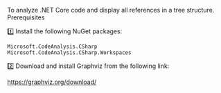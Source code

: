 
To analyze .NET Core code and display all references in a tree structure.
Prerequisites

1️⃣ Install the following NuGet packages:

    Microsoft.CodeAnalysis.CSharp  
    Microsoft.CodeAnalysis.CSharp.Workspaces  

2️⃣ Download and install Graphviz from the following link:
   
   https://graphviz.org/download/
